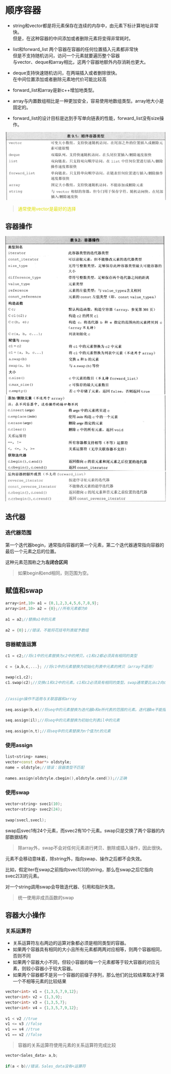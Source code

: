 
# 顺序容器

* string和vector都是将元素保存在连续的内存中，由元素下标计算地址非常快。  
但是，在这种容器的中间添加或者删除元素将变得非常耗时。

* list和forward_list 两个容器在容器的任何位置插入元素都非常快  
但是不支持随机访问，访问一个元素就要遍历整个容器  
与vector、deque和array相比，这两个容器地额外内存消耗也更大。

* deque支持快速随机访问，在两端插入或者删除很快。  
在中间位置添加或者删除元素地代价可能比较高

* forward_list和array是新c++增加地类型。  

* array与内置数组相比是一种更加安全，容易使用地数组类型。array地大小是固定的。

* forward_list的设计目标是达到手写单向链表的性能，forward_list没有size操作。

![](2022-09-11-15-27-15.png)

> <font color="#dddd00">通常使用vector是最好的选择</font><br />

## 容器操作

![](2022-09-11-15-35-06.png)
![](2022-09-11-15-35-33.png)
![](2022-09-11-15-35-42.png)

## 迭代器

### 迭代器范围
第一个迭代器begin，通常指向容器的第一个元素，第二个迭代器通常指向容器的最后一个元素之后的位置。

这种元素范围称之为**左闭合区间**

> 如果begin和end相同，则范围为空。

## 赋值和swap

```c
array<int,10> a1 = {0,1,2,3,4,5,6,7,8,9};
array<int,10> a2 = {0};//所有元素都为0

a1 = a2;//替换a1中的元素

a2 = {0}；//错误，不能将花括号列表赋予数组
```

### 容器赋值运算

```cpp
c1 = c2;//将c1中的元素替换为c2中的拷贝。c1和c2都必须具有相同的类型

c = {a,b,c,...}; //将c1中的元素替换为初始化列表中元素的拷贝（array不适用）

swap(c1,c2);
c1.swap(c2);//交换c1和c2中的元素。c1和c2必须具有相同的类型。swap通常要比从c2向c1拷贝元素快得多


//assign操作不适用与关联容器和array

seq.assign(b,e)//将seq中的元素替换为迭代器b和e所代表的范围的元素。迭代器be不能指向seq中的元素

seq.assign(il);//将seq中的元素替换为初始化列表il中的元素

seq.assign(n,t);//将seq中的元素替换为n个值为t的元素
```

### 使用assign
```cpp
list<string> names;
vector<const char*> oldstyle;
name = oldstyle;//错误：容器类型不匹配

names.assign(oldstyle.cbegin(),oldstyle.cend());//正确
```

### 使用swap

```cpp
vector<string> svec1(10);
vector<string> svec2(24);

swap(svecl,svecl);
```
 swap后svec1有24个元素，而svec2有10个元素。swap只是交换了两个容器的内部数据结构

> 除array外，swap不会对任何元素进行拷贝、删除或插入操作，因此很快。

元素不会移动意味着，除string外，指向swap、操作之后都不会失效。

比如，假定iter在swap之前指向svec1[3]的string，那么在swap之后它指向svec2[3]的元素。

对一个string调用swap会导致迭代器、引用和指针失效。

>统一使用非成员函数的swap

## 容器大小操作

### 关系运算符

* 关系运算符左右两边的运算对象都必须是相同类型的容器。
* 如果两个容器具有相同的大小且所有元素都两两对应相等，则两个容器相同，否则不同
* 如果两个容器大小不同，但较小容器的每一个元素都等于较大容器的对应元素，则较小容器小于较大容器。
* 如果两个容器都不是另一个容器的前缀子序列，那么他们的比较结果取决于第一个不相等元素的比较结果

```cpp
vector<int> v1 = {1,3,5,7,9,12};
vector<int> v2 = {1,3,9};
vector<int> v3 = {1,3,5,7};
vector<int> v4 = {1,3,5,7,9,12};

v1 < v2 //true
v1 <= v3 //false
v1 == v4 //true
v1 == v2 //false
```
> 容器的关系运算符使用元素的关系运算符完成比较
```cpp
vector<Sales_data> a,b;

if(a < b)//错误，Sales_data没有<运算符
```
